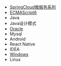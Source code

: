 * [SpringCloud微服务系列][springcloud]
* [ECMAScript6][es6]
* Java
* Java设计模式
* [Oracle][oracle]
* Mysql
* Android
* React Native
* IDEA
* [Windows][win]
* Linux

[springcloud]: https://fgq233.github.io/md/index/springcloud
[es6]: https://fgq233.github.io/md/index/es6
[oracle]: https://fgq233.github.io/md/index/oracle
[win]: https://fgq233.github.io/md/index/win